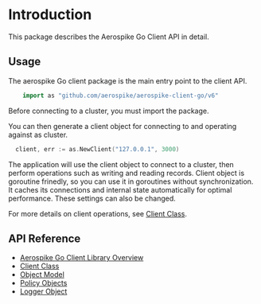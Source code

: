 # Introduction

This package describes the Aerospike Go Client API in detail.


## Usage

The aerospike Go client package is the main entry point to the client API.

```go
    import as "github.com/aerospike/aerospike-client-go/v6"
```

Before connecting to a cluster, you must import the package.

You can then generate a client object for connecting to and operating against as cluster.

```go
  client, err := as.NewClient("127.0.0.1", 3000)
```

The application will use the client object to connect to a cluster, then perform operations such as writing and reading records.
Client object is goroutine frinedly, so you can use it in goroutines without synchronization.
It caches its connections and internal state automatically for optimal performance. These settings can also be changed.

For more details on client operations, see [Client Class](client.md).

## API Reference

- [Aerospike Go Client Library Overview](aerospike.md)
- [Client Class](client.md)
- [Object Model](datamodel.md)
- [Policy Objects](policies.md)
- [Logger Object](log.md)
